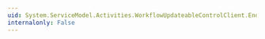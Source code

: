 ```yaml
---
uid: System.ServiceModel.Activities.WorkflowUpdateableControlClient.EndCancel(System.IAsyncResult)
internalonly: False
---
```

